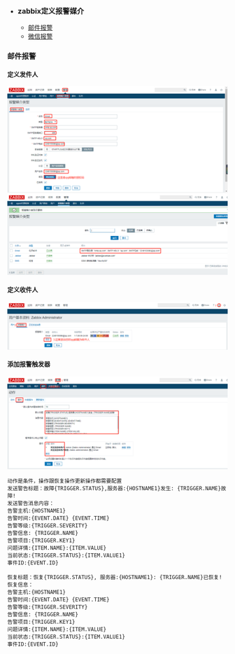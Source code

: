 + ### zabbix定义报警媒介
    + [邮件报警](#邮件报警)
    + [微信报警](#微信报警)
### 邮件报警

#### 定义发件人
![](https://github.com/Kingserch/Job-accumulation/blob/zabbix/images/zabbix-qq.png)
![](https://github.com/Kingserch/Job-accumulation/blob/zabbix/images/zabbix-q.png)
#### 定义收件人
![](https://github.com/Kingserch/Job-accumulation/blob/zabbix/images/zabbix-s.png)
#### 添加报警触发器
![](https://github.com/Kingserch/Job-accumulation/blob/zabbix/images/zabbix-b.png)
```
动作是条件，操作跟恢复操作更新操作都需要配置
发送警告标题：故障{TRIGGER.STATUS},服务器:{HOSTNAME1}发生: {TRIGGER.NAME}故障!
发送警告消息内容：
告警主机:{HOSTNAME1}
告警时间:{EVENT.DATE} {EVENT.TIME}
告警等级:{TRIGGER.SEVERITY}
告警信息: {TRIGGER.NAME}
告警项目:{TRIGGER.KEY1}
问题详情:{ITEM.NAME}:{ITEM.VALUE}
当前状态:{TRIGGER.STATUS}:{ITEM.VALUE1}
事件ID:{EVENT.ID}　

恢复标题：恢复{TRIGGER.STATUS}, 服务器:{HOSTNAME1}: {TRIGGER.NAME}已恢复!
恢复信息：
告警主机:{HOSTNAME1}
告警时间:{EVENT.DATE} {EVENT.TIME}
告警等级:{TRIGGER.SEVERITY}
告警信息: {TRIGGER.NAME}
告警项目:{TRIGGER.KEY1}
问题详情:{ITEM.NAME}:{ITEM.VALUE}
当前状态:{TRIGGER.STATUS}:{ITEM.VALUE1}
事件ID:{EVENT.ID}
```